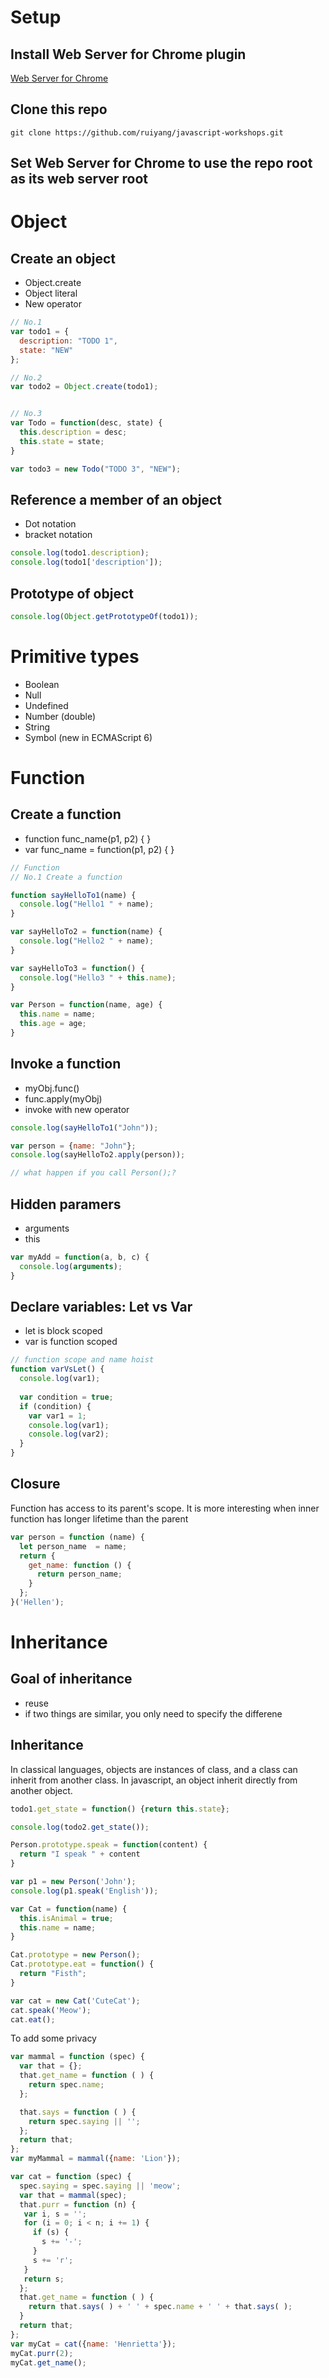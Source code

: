 # Setup
## Install Web Server for Chrome plugin
[Web Server for Chrome](https://chrome.google.com/webstore/detail/web-server-for-chrome/ofhbbkphhbklhfoeikjpcbhemlocgigb?hl=en)
## Clone this repo

```shell
git clone https://github.com/ruiyang/javascript-workshops.git
```
## Set Web Server for Chrome to use the repo root as its web server root

# Object
## Create an object
  - Object.create
  - Object literal
  - New operator

```javascript
// No.1
var todo1 = {
  description: "TODO 1",
  state: "NEW"
};

// No.2
var todo2 = Object.create(todo1);


// No.3
var Todo = function(desc, state) {
  this.description = desc;
  this.state = state;
}

var todo3 = new Todo("TODO 3", "NEW");

```
## Reference a member of an object
  - Dot notation
  - bracket notation

```javascript
console.log(todo1.description);
console.log(todo1['description']);
```

## Prototype of object

```javascript
console.log(Object.getPrototypeOf(todo1));
```

# Primitive types
  - Boolean
  - Null
  - Undefined
  - Number (double)
  - String
  - Symbol (new in ECMAScript 6)

# Function
## Create a function
  - function func_name(p1, p2) { <body>}
  - var func_name = function(p1, p2) { <body> }

```javascript
// Function
// No.1 Create a function

function sayHelloTo1(name) {
  console.log("Hello1 " + name);
}

var sayHelloTo2 = function(name) {
  console.log("Hello2 " + name);
}

var sayHelloTo3 = function() {
  console.log("Hello3 " + this.name);
}

var Person = function(name, age) {
  this.name = name;
  this.age = age;
}
```

## Invoke a function
  - myObj.func()
  - func.apply(myObj)
  - invoke with new operator

```javascript
console.log(sayHelloTo1("John"));

var person = {name: "John"};
console.log(sayHelloTo2.apply(person));

// what happen if you call Person();?
```

## Hidden paramers
  - arguments
  - this
```javascript
var myAdd = function(a, b, c) {
  console.log(arguments);
}
```
## Declare variables: Let vs Var
  - let is block scoped
  - var is function scoped

```javascript
// function scope and name hoist
function varVsLet() {
  console.log(var1);
  
  var condition = true;
  if (condition) {
    var var1 = 1;
    console.log(var1);
    console.log(var2);
  }
}
```
## Closure
Function has access to its parent's scope. It is more interesting when inner function has longer lifetime than the parent
```javascript
var person = function (name) {
  let person_name  = name;
  return {
    get_name: function () {
      return person_name;
    }
  };
}('Hellen');
```
# Inheritance
## Goal of inheritance
  - reuse
  - if two things are similar, you only need to specify the differene
## Inheritance
In classical languages, objects are instances of class, and a class can inherit from another class. In javascript, an object
inherit directly from another object.

```javascript
todo1.get_state = function() {return this.state};

console.log(todo2.get_state());
```

```javascript
Person.prototype.speak = function(content) {
  return "I speak " + content
}

var p1 = new Person('John');
console.log(p1.speak('English'));
```

```javascript
var Cat = function(name) {
  this.isAnimal = true;
  this.name = name;
}

Cat.prototype = new Person();
Cat.prototype.eat = function() {
  return "Fisth";
}

var cat = new Cat('CuteCat');
cat.speak('Meow');
cat.eat();
```

To add some privacy

```javascript
var mammal = function (spec) {
  var that = {};
  that.get_name = function ( ) {
    return spec.name;
  };

  that.says = function ( ) {
    return spec.saying || '';
  };
  return that;
};
var myMammal = mammal({name: 'Lion'});

var cat = function (spec) {
  spec.saying = spec.saying || 'meow';
  var that = mammal(spec);
  that.purr = function (n) {
   var i, s = '';
   for (i = 0; i < n; i += 1) {
     if (s) {
       s += '-';
     }
     s += 'r';
   }
   return s;
  };
  that.get_name = function ( ) {
    return that.says( ) + ' ' + spec.name + ' ' + that.says( );
  }
  return that;
};
var myCat = cat({name: 'Henrietta'});
myCat.purr(2);
myCat.get_name();
```


